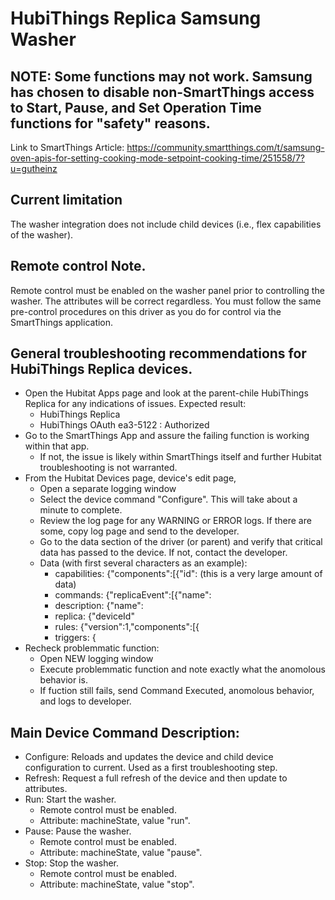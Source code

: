 # HubiThings Replica Samsung Washer

## NOTE: Some functions may not work.  Samsung has chosen to disable non-SmartThings access to Start, Pause, and Set Operation Time functions for "safety" reasons.
Link to SmartThings Article:  https://community.smartthings.com/t/samsung-oven-apis-for-setting-cooking-mode-setpoint-cooking-time/251558/7?u=gutheinz

## Current limitation
The washer integration does not include child devices (i.e., flex capabilities of the washer).

## Remote control Note.
Remote control must be enabled on the washer panel prior to controlling the washer.  The attributes will be correct regardless.  You must follow the same pre-control procedures on this driver as you do for control via the SmartThings application.

## General troubleshooting recommendations for HubiThings Replica devices.
* Open the Hubitat Apps page and look at the parent-chile HubiThings Replica for any indications of issues. Expected result:  
  * HubiThings Replica  
  * HubiThings OAuth ea3-5122 : Authorized
* Go to the SmartThings App and assure the failing function is working within that app.
  * If not, the issue is likely within SmartThings itself and further Hubitat troubleshooting is not warranted.
* From the Hubitat Devices page, device's edit page,
  * Open a separate logging window
  * Select the device command "Configure".  This will take about a minute to complete.
  * Review the log page for any WARNING or ERROR logs.  If there are some, copy log page and send to the developer.
  * Go to the data section of the driver (or parent) and verify that critical data has passed to the device.  If not, contact the developer.
  * Data (with first several characters as an example):
    * capabilities: {"components":[{"id":  (this is a very large amount of data)
    * commands: {"replicaEvent":[{"name":
    * description: {"name":
    * replica: {"deviceId"
    * rules: {"version":1,"components":[{
    * triggers: {
 * Recheck problemmatic function:
   * Open NEW logging window
   * Execute problemmatic function and note exactly what the anomolous behavior is.
   * If fuction still fails, send Command Executed, anomolous behavior, and logs to developer.

## Main Device Command Description:
* Configure: Reloads and updates the device and child device configuration to current.  Used as a first troubleshooting step.
* Refresh: Request a full refresh of the device and then update to attributes.
* Run: Start the washer.
  * Remote control must be enabled.
  * Attribute: machineState, value "run".
* Pause: Pause the washer.
  * Remote control must be enabled.
  * Attribute: machineState, value "pause".
* Stop: Stop the washer.
  * Remote control must be enabled.
  * Attribute: machineState, value "stop".
